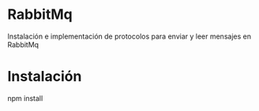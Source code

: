 # RabbitMq
Instalación e implementación de protocolos para enviar y leer mensajes en RabbitMq 

# Instalación
npm install
